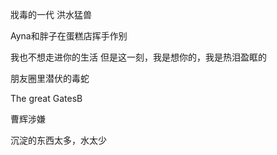 戕毒的一代
洪水猛兽

Ayna和胖子在蛋糕店挥手作别

我也不想走进你的生活
但是这一刻，我是想你的，我是热泪盈眶的


朋友圈里潜伏的毒蛇


The great GatesB

曹辉涉嫌

沉淀的东西太多，水太少